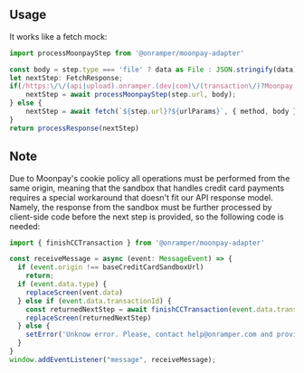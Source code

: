 ## Usage
It works like a fetch mock:
```ts
import processMoonpayStep from '@onramper/moonpay-adapter'

const body = step.type === 'file' ? data as File : JSON.stringify(data)
let nextStep: FetchResponse;
if(/https:\/\/(api|upload).onramper.(dev|com)\/(transaction\/)?Moonpay.*/.test(step.url)){
    nextStep = await processMoonpayStep(step.url, body);
} else {
    nextStep = await fetch(`${step.url}?${urlParams}`, { method, body })
}
return processResponse(nextStep)
```

## Note
Due to Moonpay's cookie policy all operations must be performed from the same origin, meaning that the sandbox that handles credit card payments requires a special workaround that doesn't fit our API response model. Namely, the response from the sandbox must be further processed by client-side code before the next step is provided, so the following code is needed:
```ts
import { finishCCTransaction } from '@onramper/moonpay-adapter'

const receiveMessage = async (event: MessageEvent) => {
  if (event.origin !== baseCreditCardSandboxUrl)
    return;
  if (event.data.type) {
    replaceScreen(vent.data)
  } else if (event.data.transactionId) {
    const returnedNextStep = await finishCCTransaction(event.data.transactionId, event.data.ccTokenId);
    replaceScreen(returnedNextStep)
  } else {
    setError('Unknow error. Please, contact help@onramper.com and provide the following info: ' + nextStep.url)
  }
}
window.addEventListener("message", receiveMessage);
```
